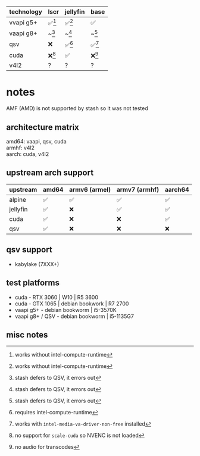 | technology | lscr    | jellyfin | base  |
|------------|---------|----------|-------|
| vvapi g5+  | ✅[^1] | ✅[^1]  |  ✅   |
| vaapi g8+  | ~[^5]   | ~[^5]    | ~[^5] |
| qsv        | ❌       | ✅[^4]  | ✅[^6]|
| cuda       | ❌[^2]   | ✅      | ❌[^3] |
| v4l2       | ?       | ?        | ?     |

# notes
AMF (AMD) is not supported by stash so it was not tested

[^1]: works without intel-compute-runtime  
[^2]: no support for `scale-cuda` so NVENC is not loaded  
[^3]: no audio for transcodes  
[^4]: requires intel-compute-runtime  
[^5]: stash defers to QSV, it errors out  
[^6]: works with `intel-media-va-driver-non-free` installed  

## architecture matrix
amd64: vaapi, qsv, cuda  
armhf: v4l2  
aarch: cuda, v4l2  

## upstream arch support
| upstream | amd64 | armv6 (armel) | armv7 (armhf) | aarch64 |
|---|---|---|---|---|
| alpine | ✅ | ✅ | ✅ | ✅ |
| jellyfin | ✅ | ❌ | ✅ | ✅ |
| cuda | ✅ | ❌ | ❌ | ✅ |
| qsv | ✅ | ❌ | ❌ | ❌ |

## qsv support
- kabylake (7XXX+)

## test platforms
- cuda - RTX 3060 | W10 | R5 3600
- cuda - GTX 1065 | debian bookwork | R7 2700
- vaapi g5+ - debian bookworm | i5-3570K
- vaapi g8+ / QSV - debian bookworm | i5-1135G7

## misc notes